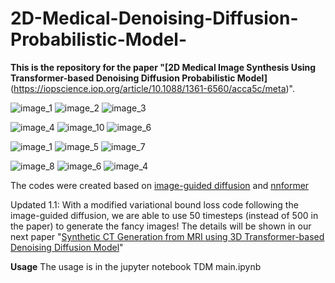 
# 2D-Medical-Denoising-Diffusion-Probabilistic-Model-
**This is the repository for the paper "[2D Medical Image Synthesis Using Transformer-based Denoising Diffusion Probabilistic Model]**(https://iopscience.iop.org/article/10.1088/1361-6560/acca5c/meta)".

![image_1](https://github.com/shaoyanpan/2D-Medical-Denoising-Diffusion-Probabilistic-Model-/assets/89927506/3a814bd3-1107-4d23-b295-9088530754d8)
![image_2](https://github.com/shaoyanpan/2D-Medical-Denoising-Diffusion-Probabilistic-Model-/assets/89927506/cfb2d2c8-f611-497c-93ff-99b7f1ad27a7)
![image_3](https://github.com/shaoyanpan/2D-Medical-Denoising-Diffusion-Probabilistic-Model-/assets/89927506/e183a0fd-dcd0-4b1a-8c5f-b861c05b4b9f)

![image_4](https://github.com/shaoyanpan/2D-Medical-Denoising-Diffusion-Probabilistic-Model-/assets/89927506/877cfa01-d1b9-4728-ad14-58ac41a3ef9d)
![image_10](https://github.com/shaoyanpan/2D-Medical-Denoising-Diffusion-Probabilistic-Model-/assets/89927506/08392c84-795f-44d4-98eb-9fca00f632dc)
![image_6](https://github.com/shaoyanpan/2D-Medical-Denoising-Diffusion-Probabilistic-Model-/assets/89927506/955b5c65-e4a6-4e08-a870-bd59ad0682bd)

![image_1](https://github.com/shaoyanpan/2D-Medical-Denoising-Diffusion-Probabilistic-Model-/assets/89927506/e19f614d-3441-407c-bbbb-e76d2cda6fa3)
![image_5](https://github.com/shaoyanpan/2D-Medical-Denoising-Diffusion-Probabilistic-Model-/assets/89927506/959e8a26-4925-4799-a2b7-a4f8f2e15e43)
![image_7](https://github.com/shaoyanpan/2D-Medical-Denoising-Diffusion-Probabilistic-Model-/assets/89927506/1b4dffb9-a324-4e4b-b76a-1f18648bdb37)

![image_8](https://github.com/shaoyanpan/2D-Medical-Denoising-Diffusion-Probabilistic-Model-/assets/89927506/0ac4a0f3-ce65-4280-8442-ac8f2e000c4d)
![image_6](https://github.com/shaoyanpan/2D-Medical-Denoising-Diffusion-Probabilistic-Model-/assets/89927506/32a0d462-ebbe-465e-9ac2-e8c5d8f75e07)
![image_4](https://github.com/shaoyanpan/2D-Medical-Denoising-Diffusion-Probabilistic-Model-/assets/89927506/f64e4cc0-155d-4b17-b6aa-68d2362be7ec)


The codes were created based on [image-guided diffusion](https://github.com/openai/guided-diffusion) and [nnformer](https://github.com/282857341/nnFormer)

Updated 1.1:
With a modified variational bound loss code following the image-guided diffusion, we are able to use 50 timesteps (instead of 500 in the paper) to generate the fancy images! The details will be shown in our next paper "[Synthetic CT Generation from MRI using 3D Transformer-based Denoising Diffusion Model](https://arxiv.org/abs/2305.19467)"

**Usage**
The usage is in the jupyter notebook TDM main.ipynb
